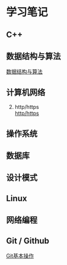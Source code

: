 # 学习笔记

## C++

## 数据结构与算法
[数据结构与算法](.//数据结构与算法//README.md)
## 计算机网络

2. http/https  
[http/https](.//计算机网络/http.md)

## 操作系统

## 数据库

## 设计模式

## Linux

## 网络编程

## Git / Github
[Git基本操作](.//Git/git.md)
